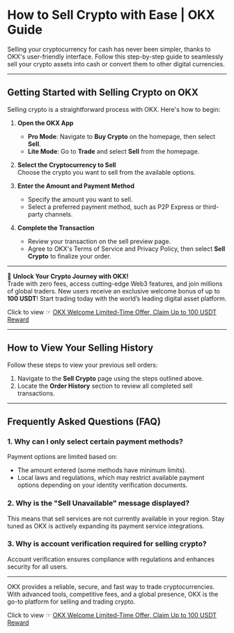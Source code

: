# How to Sell Crypto with Ease | OKX Guide

Selling your cryptocurrency for cash has never been simpler, thanks to OKX's user-friendly interface. Follow this step-by-step guide to seamlessly sell your crypto assets into cash or convert them to other digital currencies.

---

## Getting Started with Selling Crypto on OKX

Selling crypto is a straightforward process with OKX. Here's how to begin:

1. **Open the OKX App**  
   - **Pro Mode**: Navigate to **Buy Crypto** on the homepage, then select **Sell**.  
   - **Lite Mode**: Go to **Trade** and select **Sell** from the homepage.

2. **Select the Cryptocurrency to Sell**  
   Choose the crypto you want to sell from the available options.

3. **Enter the Amount and Payment Method**  
   - Specify the amount you want to sell.  
   - Select a preferred payment method, such as P2P Express or third-party channels.

4. **Complete the Transaction**  
   - Review your transaction on the sell preview page.  
   - Agree to OKX's Terms of Service and Privacy Policy, then select **Sell Crypto** to finalize your order.

---

🚀 **Unlock Your Crypto Journey with OKX!**  
Trade with zero fees, access cutting-edge Web3 features, and join millions of global traders. New users receive an exclusive welcome bonus of up to **100 USDT**! Start trading today with the world’s leading digital asset platform.  

Click to view ☞ [OKX Welcome Limited-Time Offer, Claim Up to 100 USDT Reward](https://bit.ly/OKXe)

---

## How to View Your Selling History

Follow these steps to view your previous sell orders:

1. Navigate to the **Sell Crypto** page using the steps outlined above.
2. Locate the **Order History** section to review all completed sell transactions.

---

## Frequently Asked Questions (FAQ)

### 1. Why can I only select certain payment methods?
Payment options are limited based on:
- The amount entered (some methods have minimum limits).
- Local laws and regulations, which may restrict available payment options depending on your identity verification documents.

### 2. Why is the "Sell Unavailable" message displayed?
This means that sell services are not currently available in your region. Stay tuned as OKX is actively expanding its payment service integrations.

### 3. Why is account verification required for selling crypto?
Account verification ensures compliance with regulations and enhances security for all users.

---

OKX provides a reliable, secure, and fast way to trade cryptocurrencies. With advanced tools, competitive fees, and a global presence, OKX is the go-to platform for selling and trading crypto.  

Click to view ☞ [OKX Welcome Limited-Time Offer, Claim Up to 100 USDT Reward](https://bit.ly/OKXe)
